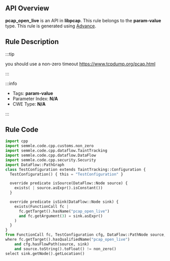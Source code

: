 ---
---


## API Overview
**pcap_open_live** is an API in **libpcap**. This rule belongs to the **param-value** type. This rule is generated using [Advance](../../tools/Advance).
## Rule Description

:::tip

you should use a non-zero timeout
https://www.tcpdump.org/pcap.html

:::

:::info

- Tags: **param-value**
- Parameter Index: **N/A**
- CWE Type: **N/A**

:::

## Rule Code
```python
import cpp
import semmle.code.cpp.customs.non_zero
import semmle.code.cpp.dataflow.TaintTracking
import semmle.code.cpp.dataflow.DataFlow
import semmle.code.cpp.security.Security
import DataFlow::PathGraph
class TestConfiguration extends TaintTracking::Configuration {
  TestConfiguration() { this = "TestConfiguration" }

  override predicate isSource(DataFlow::Node source) {
    exists( | source.asExpr().isConstant())
  }

  override predicate isSink(DataFlow::Node sink) {
    exists(FunctionCall fc |
      fc.getTarget().hasName("pcap_open_live")
      and fc.getArgument(3) = sink.asExpr()
    )
  }
}
from FunctionCall fc, TestConfiguration cfg, DataFlow::PathNode source, DataFlow::PathNode sink
where fc.getTarget().hasQualifiedName("pcap_open_live")
    and cfg.hasFlowPath(source, sink)
    and source.toString().toFloat() != non_zero()
select sink.getNode().getLocation()
```